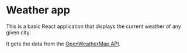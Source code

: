 # Weather app

This is a basic React application that displays the current weather of any given city.

It gets the data from the [OpenWeatherMap API](https://openweathermap.org/api).
